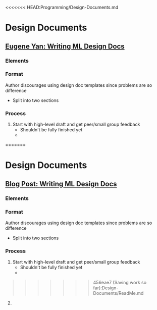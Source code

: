<<<<<<< HEAD:Programming/Design-Documents.md
# Design Documents

## [Eugene Yan: Writing ML Design Docs](https://eugeneyan.com/writing/ml-design-docs/)

### Elements

### Format
Author discourages using design doc templates since problems are so difference 
* Split into two sections

### Process
1. Start with high-level draft and get peer/small group feedback
	* Shouldn't be fully finished yet
	* 
=======
# Design Documents

## [Blog Post: Writing ML Design Docs](https://eugeneyan.com/writing/ml-design-docs/)

### Elements

### Format
Author discourages using design doc templates since problems are so difference 
* Split into two sections

### Process
1. Start with high-level draft and get peer/small group feedback
	* Shouldn't be fully finished yet
	* 
>>>>>>> 456eae7 (Saving work so far):Design-Documents/ReadMe.md
2. 
